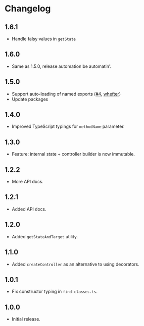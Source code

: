 # Changelog

## 1.6.1

- Handle falsy values in `getState`

## 1.6.0

- Same as 1.5.0, release automation be automatin'.

## 1.5.0

- Support auto-loading of named exports ([#4](https://github.com/jeffijoe/awilix-router-core/pull/4), [whefter](https://github.com/whefter))
- Update packages

## 1.4.0

- Improved TypeScript typings for `methodName` parameter.

## 1.3.0

- Feature: internal state + controller builder is now immutable.

## 1.2.2

- More API docs.

## 1.2.1

- Added API docs.

## 1.2.0

- Added `getStateAndTarget` utility.

## 1.1.0

- Added `createController` as an alternative to using decorators.

## 1.0.1

- Fix constructor typing in `find-classes.ts`.

## 1.0.0

- Initial release.
